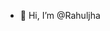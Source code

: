 - 👋 Hi, I’m @Rahuljha


<!---
rently-rahuljha/rently-rahuljha is a ✨ special ✨ repository because its `README.md` (this file) appears on your GitHub profile.
You can click the Preview link to take a look at your changes.
--->
